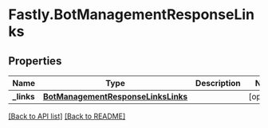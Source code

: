 # Fastly.BotManagementResponseLinks

## Properties

Name | Type | Description | Notes
------------ | ------------- | ------------- | -------------
**_links** | [**BotManagementResponseLinksLinks**](BotManagementResponseLinksLinks.md) |  | [optional] 


[[Back to API list]](../../README.md#endpoints) [[Back to README]](../../README.md)
